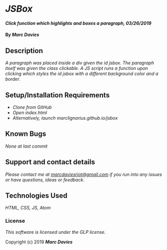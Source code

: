 # _JSBox_

#### _Click function which highlights and boxes a paragraph, 03/26/2019_

#### By _**Marc Davies**_

## Description

_A paragraph was placed inside a div given the id jsbox. The paragraph itself was given the class clickable. A JS script runs a function upon clicking which styles the id jsbox with a different background color and a border._

## Setup/Installation Requirements

* _Clone from GitHub_
* _Open index.html_
* _Alternatively, launch marclignarius.github.io/jsbox_

## Known Bugs

_None at last commit_

## Support and contact details

_Please contact me at marcdaviesriot@gmail.com if you run into any issues or have questions, ideas or feedback._

## Technologies Used

_HTML, CSS, JS, Atom_

### License

*This software is licensed under the GLP license.*

Copyright (c) 2019 **_Marc Davies_**
